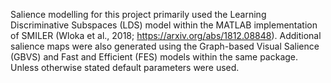 Salience modelling for this project primarily used the Learning Discriminative Subspaces (LDS) model within the MATLAB implementation of SMILER (Wloka et al., 2018; https://arxiv.org/abs/1812.08848). Additional salience maps were also generated using the Graph-based Visual Salience (GBVS) and Fast and Efficient (FES) models within the same package. Unless otherwise stated default parameters were used.
